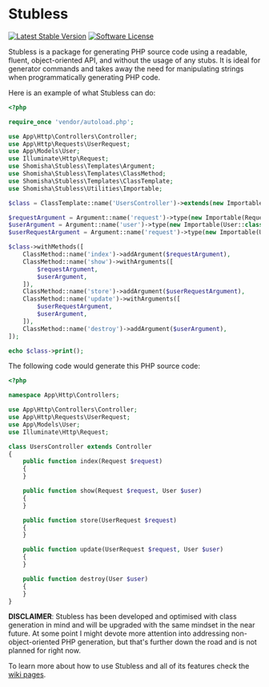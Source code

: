 # Stubless

[![Latest Stable Version](https://img.shields.io/packagist/v/shomisha/stubless)](https://packagist.org/packages/shomisha/stubless)
[![Software License](https://img.shields.io/badge/license-MIT-brightgreen.svg?style=flat)](LICENSE)

Stubless is a package for generating PHP source code using a readable, fluent, object-oriented API, and without the usage of any stubs. 
It is ideal for generator commands and takes away the need for manipulating strings when programmatically generating PHP code.

Here is an example of what Stubless can do:

```php
<?php

require_once 'vendor/autoload.php';

use App\Http\Controllers\Controller;
use App\Http\Requests\UserRequest;
use App\Models\User;
use Illuminate\Http\Request;
use Shomisha\Stubless\Templates\Argument;
use Shomisha\Stubless\Templates\ClassMethod;
use Shomisha\Stubless\Templates\ClassTemplate;
use Shomisha\Stubless\Utilities\Importable;

$class = ClassTemplate::name('UsersController')->extends(new Importable(Controller::class))->setNamespace('App\Http\Controllers');

$requestArgument = Argument::name('request')->type(new Importable(Request::class));
$userArgument = Argument::name('user')->type(new Importable(User::class));
$userRequestArgument = Argument::name('request')->type(new Importable(UserRequest::class));

$class->withMethods([
	ClassMethod::name('index')->addArgument($requestArgument),
	ClassMethod::name('show')->withArguments([
		$requestArgument,
		$userArgument,
	]),
	ClassMethod::name('store')->addArgument($userRequestArgument),
	ClassMethod::name('update')->withArguments([
		$userRequestArgument,
		$userArgument,
	]),
	ClassMethod::name('destroy')->addArgument($userArgument),
]);

echo $class->print();
```

The following code would generate this PHP source code:

```php
<?php

namespace App\Http\Controllers;

use App\Http\Controllers\Controller;
use App\Http\Requests\UserRequest;
use App\Models\User;
use Illuminate\Http\Request;

class UsersController extends Controller
{
    public function index(Request $request)
    {
    }

    public function show(Request $request, User $user)
    {
    }

    public function store(UserRequest $request)
    {
    }

    public function update(UserRequest $request, User $user)
    {
    }

    public function destroy(User $user)
    {
    }
}
```

**DISCLAIMER**: Stubless has been developed and optimised with class generation in mind and will be upgraded with the same mindset in the near future. 
At some point I might devote more attention into addressing non-object-oriented PHP generation, but that's further down the road and is not planned for right now.  

To learn more about how to use Stubless and all of its features check the [wiki pages](https://github.com/shomisha/stubless/wiki).